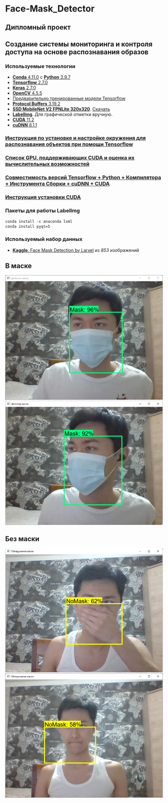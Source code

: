 # Face-Mask_Detector

## Дипломный проект

## Создание системы мониторинга и контроля доступа на основе распознавания образов

### Используемые технологии

- [**Conda** 4.11.0](https://www.anaconda.com/) с [**Python** 3.9.7](https://www.python.org/)
- [**Tensorflow** 2.7.0](https://www.tensorflow.org/)
- [**Keras** 2.7.0](https://keras.io/)
- [**OpenCV** 4.5.5](https://opencv.org/)
- [Предварительно тренированные модели Tensorflow](https://github.com/tensorflow/models)
- [**Protocol Buffers** 3.19.2](https://github.com/protocolbuffers/protobuf/)
- [**SSD MobileNet V2 FPNLite 320x320**](https://github.com/tensorflow/models/blob/master/research/object_detection/configs/tf2/ssd_mobilenet_v2_fpnlite_320x320_coco17_tpu-8.config). [Скачать](http://download.tensorflow.org/models/object_detection/tf2/20200711/ssd_mobilenet_v2_fpnlite_320x320_coco17_tpu-8.tar.gz)
- [**LabelImg**](https://github.com/tzutalin/labelImg). Для графической отметки вручную.
- [**CUDA** 11.2](https://developer.nvidia.com/cuda-11.2.2-download-archive)
- [**cuDNN** 8.1.1](https://developer.nvidia.com/rdp/cudnn-archive)

### [Инструкция по установке и настройке окружения для распознавания объектов при помощи Tensorflow](https://tensorflow-object-detection-api-tutorial.readthedocs.io/en/latest/install.html)

### [Список GPU, поддерживающих CUDA и оценка их вычислительных возможностей](https://developer.nvidia.com/cuda-gpus)

### [Совместимость версий Tensorflow + Python + Компилятора + Инструмента Сборки + cuDNN + CUDA](https://www.tensorflow.org/install/source_windows#gpu)

### [Инструкция установки CUDA](https://docs.nvidia.com/cuda/archive/11.2.2/cuda-installation-guide-microsoft-windows/index.html)

### Пакеты для работы LabelImg
```
conda install -c anaconda lxml
conda install pyqt=5
```
### Используемый набор данных

- [**Kaggle**. Face Mask Detection by Larxel](https://www.kaggle.com/andrewmvd/face-mask-detection) из *853* изображений

## В маске

![Кадр в маске](WithMask1.png)  
![Кадр в маске](WithMask2.png)

## Без маски

![Кадр без маски](WithoutMask1.png)  
![Кадр без маски](WithoutMask2.png)